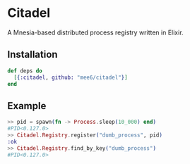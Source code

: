 # Citadel

A Mnesia-based distributed process registry written in Elixir.

## Installation

```elixir
def deps do
  [{:citadel, github: "mee6/citadel"}]
end
```
## Example

```elixir
>> pid = spawn(fn -> Process.sleep(10_000) end)
#PID<0.127.0>
>> Citadel.Registry.register("dumb_process", pid)
:ok
>> Citadel.Registry.find_by_key("dumb_process")
#PID<0.127.0>
```
